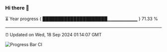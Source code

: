 ### Hi there 👋

⏳ Year progress { █████████████████████▁▁▁▁▁▁▁▁▁ } 71.33 %

---

⏰ Updated on Wed, 18 Sep 2024 01:14:07 GMT

![Progress Bar CI](https://github.com/liununu/liununu/workflows/Progress%20Bar%20CI/badge.svg)
